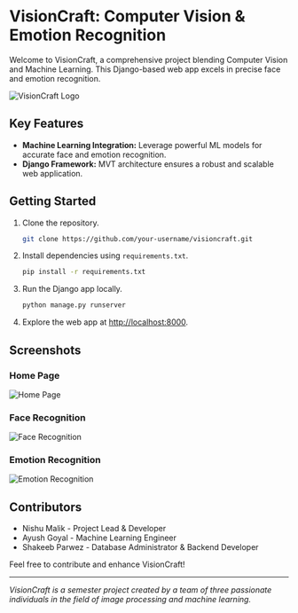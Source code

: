 # VisionCraft: Computer Vision & Emotion Recognition

Welcome to VisionCraft, a comprehensive project blending Computer Vision and Machine Learning. This Django-based web app excels in precise face and emotion recognition.

![VisionCraft Logo](images/visioncraft_logo.png)

## Key Features

- **Machine Learning Integration:** Leverage powerful ML models for accurate face and emotion recognition.
- **Django Framework:** MVT architecture ensures a robust and scalable web application.

## Getting Started

1. Clone the repository.
    ```bash
    git clone https://github.com/your-username/visioncraft.git
    ```

2. Install dependencies using `requirements.txt`.
    ```bash
    pip install -r requirements.txt
    ```

3. Run the Django app locally.
    ```bash
    python manage.py runserver
    ```

4. Explore the web app at [http://localhost:8000](http://localhost:8000).

## Screenshots

### Home Page
![Home Page](images/home_page.png)

### Face Recognition
![Face Recognition](images/face_recognition.png)

### Emotion Recognition
![Emotion Recognition](images/emotion_recognition.png)

## Contributors

- Nishu Malik - Project Lead & Developer
- Ayush Goyal - Machine Learning Engineer
- Shakeeb Parwez - Database Administrator & Backend Developer

Feel free to contribute and enhance VisionCraft! 

---

*VisionCraft is a semester project created by a team of three passionate individuals in the field of image processing and machine learning.*
